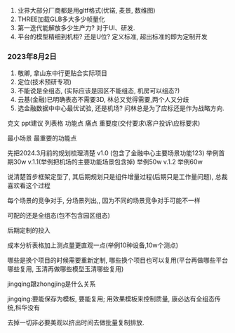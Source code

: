 1. 业界大部分厂商都是用gltf格式(优锘, 麦景, 数维图)
2. THREE加载GLB多大多少帧量化
3. 第一迭代能解放多少生产力?  对于UI、研发.
4. 平台的模型精细到机柜? 还是U位? 定义标准, 超出标准的即为定制开发

### 2023年8月2日
1. 敬卿, 拿山东中行更贴合实际项目
2. 定位(技术预研专项)
3. 不能说是全组态, (实际应该是园区不能组态, 机房可以组态?) 
4. 云基(金融)已明确表态不需要3D, 林总又觉得需要,两个人又分歧
5. 选金融数据中中心最优试验, 还是机场? 问林总是为了应标还是作为战略方向.

克文
ppt建议
列表格
功能点 痛点 重要度(交付要求\客户投诉\应标要求)

最小场景 最重要的功能点

先把2024.3月前的规划梳理清楚
v1.0 (包含了金融中心主要场景功能123)
	举例首期30w
v.1.1(举例把机场的主要功能场景包含掉)
	举例50w
v.1.2
	举例60w

说清楚首步框架定型了, 其后期规划只是组件增量过程(后期只是工作量问题), 总裁喜欢看这个过程

每个场景的竞争对手, 分场景列出,, 因为不同的场景竞争对手可能不一样




可配的还是全组态(包不包含园区组态)

后期定制的投入

成本分析表格加上测点量更直观一点(举例10种设备,10w个测点)

哪些是换个项目的时候需要重新定制, 哪些换个项目也可以复用(平台再做哪些平台哪些复用, 玉清再做哪些模型玉清哪些复用)

jingqing跟zhongjing是什么关系

jingqing:要能保存为模板, 要能复用; 用效果模板来控制质量, 康必达有全组态传统,科华没有

去掉一切非必要美观以挤出时间去做批量复制排放.